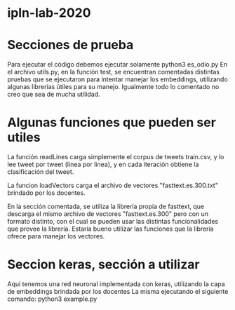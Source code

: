 # ipln-lab-2020
# Secciones de prueba
Para ejecutar el código debemos ejecutar solamente python3 es_odio.py
En el archivo utils.py, en la función test, se encuentran comentadas distintas pruebas que se ejecutaron para intentar manejar los embeddings, utilizando algunas librerías útiles para su manejo. Igualmente todo lo comentado no creo que sea de mucha utilidad.

# Algunas funciones que pueden ser utiles
La función readLines carga simplemente el corpus de tweets train.csv, y lo lee tweet por tweet (linea por linea), y en cada iteración obtiene la clasificación del tweet. 

La funcion loadVectors carga el archivo de vectores "fasttext.es.300.txt" brindado por los docentes.

En la sección comentada, se utiliza la librería propia de fasttext, que descarga el mismo archivo de vectores "fasttext.es.300" pero con un formato distinto, con el cual se pueden usar las distintas funcionalidades que provee la librería.
Estaría bueno utilizar las funciones que la librería ofrece para manejar los vectores.

# Seccion keras, sección a utilizar 
Aqui tenemos una red neuronal implementada con keras, utilizando la capa de embeddings brindada por los docentes
La misma ejecutando el siguiente comando: python3 example.py